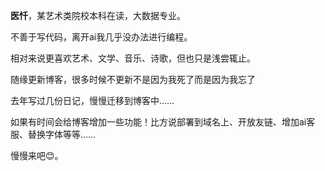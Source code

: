**医忏**，某艺术类院校本科在读，大数据专业。

不善于写代码，离开ai我几乎没办法进行编程。

相对来说更喜欢艺术、文学、音乐、诗歌，但也只是浅尝辄止。

随缘更新博客，很多时候不更新不是因为我死了而是因为我忘了

去年写过几份日记，慢慢迁移到博客中……

如果有时间会给博客增加一些功能！比方说部署到域名上、开放友链、增加ai客服、替换字体等等……

慢慢来吧😊。